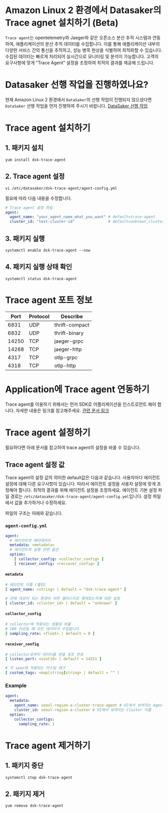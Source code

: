# Amazon Linux 2 환경에서 Datasaker의 Trace agnet 설치하기 (Beta)
`Trace agent`는 opentelemetry와 Jaeger와 같은 오픈소스 분산 추적 시스템과 연동하여, 애플리케이션의 분산 추적 데이터를 수집합니다.
이를 통해 애플리케이션 내부의 다양한 서비스 간의 통신을 추적하고, 성능 병목 현상을 식별하여 최적화할 수 있습니다.
수집된 데이터는 빠르게 처리되어 실시간으로 모니터링 및 분석이 가능합니다.
고객의 요구사항에 맞게 "Trace Agent" 설정을 조정하여 최적의 결과를 제공해 드립니다.

# Datasaker 선행 작업을 진행하였나요?
현재 Amazon Linux 2  환경에서 `DataSaker`의 선행 작업이 진행되지 않으셨다면 `DataSaker` 선행 작업을 먼저 진행하여 주시기 바랍니다. [DataSaker 선행 작업](${PREPARATION_MANUAL_KR})

# Trace agent 설치하기
## 1. 패키지 설치
```shell
yum install dsk-trace-agent
```

## 2. Trace agent 설정
```shell
vi /etc/datasaker/dsk-trace-agent/agent-config.yml
```
필요에 따라 다음 내용을 수정합니다.

```yaml
# Trace agent 설정 파일
agent:
  agent_name: "your_agent_name_what_you_want" # default=trace-agent
  cluster_id: "test-cluster-id"               # default=unknown_cluster
```

## 3. 패키지 실행
```shell
systemctl enable dsk-trace-agent --now
```

## 4. 패키지 실행 상태 확인
```shell
systemctl status dsk-trace-agent
```

# Trace agent 포트 정보
| Port  | Protocol | Describe       |
|-------|----------|----------------|
| 6831  | UDP      | thrift-compact |
| 6832  | UDP      | thrift-binary  |
| 14250 | TCP      | jaeger-grpc    |
| 14268 | TCP      | jaeger-http    |
| 4317  | TCP      | otlp-grpc      |
| 4318  | TCP      | otlp-http      |

# Application에 Trace agent 연동하기
Trace agent를 이용하기 위해서는 먼저 SDK로 어플리케이션을 인스트로먼트 해야 합니다.
자세한 내용은 링크를 참고해주세요.
[관련 문서 링크](https://github.com/datasaker/documentation/tree/main/settings/dsk-trace-agent/Instrumentation)

# Trace agent 설정하기
필요하다면 아래 문서를 참고하여 trace agent의 설정을 바꿀 수 있습니다.

## Trace agent 설정 값
Trace agent의 설정 값의 의미한 default값은 다음과 같습니다.
사용자마다 에이전트 설정에 대해 다른 요구사항이 있습니다.
따라서 에이전트 설정을 사용자 설정에 맞게 조정해야 합니다.
최적의 결과를 위해 에이전트 설정을 조정하세요.
에이전트 기본 설정 파일 경로는 `/etc/datasaker/dsk-trace-agent/agent-config.yml`입니다.
설정 파일에서 값을 추가하거나 수정하세요.

파일의 구조는 아래와 같습니다.

### `agent-config.yml`
```yaml
agent:
  # 에이전트의 메타데이터
  metadata: <metadata>
  # 에이전트의 실행 관련 옵션
  option:
    [ collector_config: <collector_config> ]
	[ reciever_config: <reciever_config> ]
```

#### `metadata`
```yaml
# 에이전트 이름 (별칭)
[ agent_name: <string> | default = "dsk-trace-agent" ]

# 관제 대상이 되는 환경이 어떤 클러스터로 묶여있는지에 대한 설정
[ cluster_id: <cluster_id> | default = "unknown" ]
```

#### `collector_config`
```yaml
# collector에 적용되는 샘플링 비율
# 100 이상일 때 모든 데이터가 수집됩니다
[ sampling_rate: <float> | default = 0 ]
```

#### `receiver_config`
```yaml
# collector로부터 데이터를 받을 포트 번호
[ listen_port: <uint16> | default = 14251 ]

# 각 span에 적용되는 커스텀 태크
[ custom_tags: <map[string]string> | default = "" ]
```

### Example
```yaml
agent:
  metadata:
    agent_name: seoul-region-a-cluster-trace-agent # UI에서 보여지는 Agent 이름
	cluster_id: seoul-region-a-cluster # UI에서 보여지는 Cluster 이름
  option:
    collector_configs:
	  sampling_rate: 1
```

# Trace agent 제거하기
## 1. 패키지 중단
```shell
systemctl stop dsk-trace-agent
```

## 2. 패키지 제거
```shell
yum remove dsk-trace-agent
```
